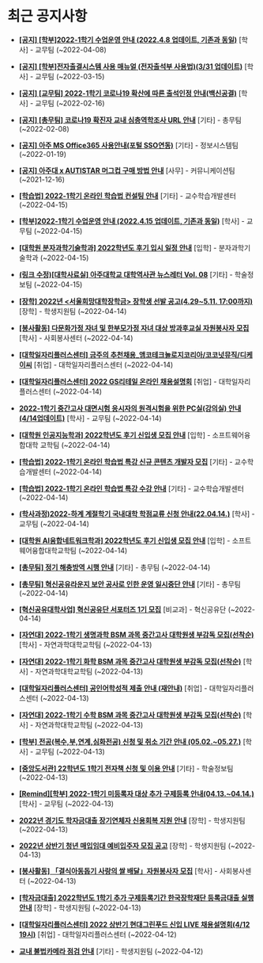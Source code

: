 # 최근 공지사항

* **[[공지] [학부]2022-1학기 수업운영 안내 (2022.4.8 업데이트, 기존과 동일)](http://ajou.ac.kr/kr/ajou/notice.do?mode=view&amp;articleNo=196266&amp;article.offset=0&amp;articleLimit=30)**
 [학사] - 교무팀 (~2022-04-08)

* **[[공지] [학부]전자출결시스템 사용 매뉴얼 (전자출석부 사용법)(3/31 업데이트)](http://ajou.ac.kr/kr/ajou/notice.do?mode=view&amp;articleNo=192571&amp;article.offset=0&amp;articleLimit=30)**
 [학사] - 교무팀 (~2022-03-15)

* **[[공지] [교무팀] 2022-1학기 코로나19 확산에 따른 출석인정 안내(백신공결)](http://ajou.ac.kr/kr/ajou/notice.do?mode=view&amp;articleNo=180913&amp;article.offset=0&amp;articleLimit=30)**
 [학사] - 교무팀 (~2022-02-16)

* **[[공지] [총무팀] 코로나19 확진자 교내 심층역학조사 URL 안내](http://ajou.ac.kr/kr/ajou/notice.do?mode=view&amp;articleNo=180493&amp;article.offset=0&amp;articleLimit=30)**
 [기타] - 총무팀 (~2022-02-08)

* **[[공지] 아주 MS Office365 사용안내(포털 SSO연동)](http://ajou.ac.kr/kr/ajou/notice.do?mode=view&amp;articleNo=179802&amp;article.offset=0&amp;articleLimit=30)**
 [기타] - 정보시스템팀 (~2022-01-19)

* **[[공지] 아주대 x AUTISTAR 머그컵 구매 방법 안내](http://ajou.ac.kr/kr/ajou/notice.do?mode=view&amp;articleNo=147976&amp;article.offset=0&amp;articleLimit=30)**
 [사무] - 커뮤니케이션팀 (~2021-12-16)

* **[[학습법] 2022-1학기 온라인 학습법 컨설팅 안내](http://ajou.ac.kr/kr/ajou/notice.do?mode=view&amp;articleNo=196538&amp;article.offset=0&amp;articleLimit=30)**
 [기타] - 교수학습개발센터 (~2022-04-15)

* **[[학부]2022-1학기 수업운영 안내 (2022.4.15 업데이트, 기존과 동일)](http://ajou.ac.kr/kr/ajou/notice.do?mode=view&amp;articleNo=196532&amp;article.offset=0&amp;articleLimit=30)**
 [학사] - 교무팀 (~2022-04-15)

* **[[대학원 분자과학기술학과] 2022학년도 후기 입시 일정 안내](http://ajou.ac.kr/kr/ajou/notice.do?mode=view&amp;articleNo=196520&amp;article.offset=0&amp;articleLimit=30)**
 [입학] - 분자과학기술학과 (~2022-04-15)

* **[(링크 수정)[대학사료실] 아주대학교 대학역사관 뉴스레터 Vol. 08](http://ajou.ac.kr/kr/ajou/notice.do?mode=view&amp;articleNo=196519&amp;article.offset=0&amp;articleLimit=30)**
 [기타] - 학술정보팀 (~2022-04-15)

* **[[장학] 2022년 &lt;서울희망대학장학금&gt; 장학생 선발 공고(4.29~5.11. 17:00까지)](http://ajou.ac.kr/kr/ajou/notice.do?mode=view&amp;articleNo=196513&amp;article.offset=0&amp;articleLimit=30)**
 [장학] - 학생지원팀 (~2022-04-14)

* **[[봉사활동] 다문화가정 자녀 및 한부모가정 자녀 대상 방과후교실 자원봉사자 모집](http://ajou.ac.kr/kr/ajou/notice.do?mode=view&amp;articleNo=196511&amp;article.offset=0&amp;articleLimit=30)**
 [학사] - 사회봉사센터 (~2022-04-14)

* **[[대학일자리플러스센터] 금주의 추천채용_앰코테크놀로지코리아/코코넛뮤직/디케이씨](http://ajou.ac.kr/kr/ajou/notice.do?mode=view&amp;articleNo=196510&amp;article.offset=0&amp;articleLimit=30)**
 [취업] - 대학일자리플러스센터 (~2022-04-14)

* **[[대학일자리플러스센터] 2022 GS리테일 온라인 채용설명회](http://ajou.ac.kr/kr/ajou/notice.do?mode=view&amp;articleNo=196509&amp;article.offset=0&amp;articleLimit=30)**
 [취업] - 대학일자리플러스센터 (~2022-04-14)

* **[2022-1학기 중간고사 대면시험 응시자의 원격시험을 위한 PC실(강의실) 안내(4/14업데이트)](http://ajou.ac.kr/kr/ajou/notice.do?mode=view&amp;articleNo=196503&amp;article.offset=0&amp;articleLimit=30)**
 [학사] - 교무팀 (~2022-04-14)

* **[[대학원 인공지능학과] 2022학년도 후기 신입생 모집 안내](http://ajou.ac.kr/kr/ajou/notice.do?mode=view&amp;articleNo=196492&amp;article.offset=0&amp;articleLimit=30)**
 [입학] - 소프트웨어융합대학 교학팀 (~2022-04-14)

* **[[학습법] 2022-1학기 온라인 학습법 특강 신규 콘텐츠 개발자 모집](http://ajou.ac.kr/kr/ajou/notice.do?mode=view&amp;articleNo=196472&amp;article.offset=0&amp;articleLimit=30)**
 [기타] - 교수학습개발센터 (~2022-04-14)

* **[[학습법] 2022-1학기 온라인 학습법 특강 수강 안내](http://ajou.ac.kr/kr/ajou/notice.do?mode=view&amp;articleNo=196471&amp;article.offset=0&amp;articleLimit=30)**
 [기타] - 교수학습개발센터 (~2022-04-14)

* **[(학사과정)2022-하계 계절학기 국내대학 학점교류 신청 안내(22.04.14.)](http://ajou.ac.kr/kr/ajou/notice.do?mode=view&amp;articleNo=196469&amp;article.offset=0&amp;articleLimit=30)**
 [학사] - 교무팀 (~2022-04-14)

* **[[대학원 AI융합네트워크학과] 2022학년도 후기 신입생 모집 안내](http://ajou.ac.kr/kr/ajou/notice.do?mode=view&amp;articleNo=196467&amp;article.offset=0&amp;articleLimit=30)**
 [입학] - 소프트웨어융합대학교학팀 (~2022-04-14)

* **[[총무팀] 정기 해충방역 시행 안내](http://ajou.ac.kr/kr/ajou/notice.do?mode=view&amp;articleNo=196459&amp;article.offset=0&amp;articleLimit=30)**
 [기타] - 총무팀 (~2022-04-14)

* **[[총무팀] 혁신공유라운지 보안 공사로 인한 운영 일시중단 안내](http://ajou.ac.kr/kr/ajou/notice.do?mode=view&amp;articleNo=196457&amp;article.offset=0&amp;articleLimit=30)**
 [기타] - 총무팀 (~2022-04-14)

* **[[혁신공유대학사업] 혁신공유단 서포터즈 1기 모집](http://ajou.ac.kr/kr/ajou/notice.do?mode=view&amp;articleNo=196451&amp;article.offset=0&amp;articleLimit=30)**
 [비교과] - 혁신공유단 (~2022-04-14)

* **[[자연대] 2022-1학기 생명과학 BSM 과목 중간고사 대학원생 부감독 모집(선착순)](http://ajou.ac.kr/kr/ajou/notice.do?mode=view&amp;articleNo=196446&amp;article.offset=0&amp;articleLimit=30)**
 [학사] - 자연과학대학교학팀 (~2022-04-13)

* **[[자연대] 2022-1학기 화학 BSM 과목 중간고사 대학원생 부감독 모집(선착순)](http://ajou.ac.kr/kr/ajou/notice.do?mode=view&amp;articleNo=196445&amp;article.offset=0&amp;articleLimit=30)**
 [학사] - 자연과학대학교학팀 (~2022-04-13)

* **[[대학일자리플러스센터] 공인어학성적 제출 안내 (재안내)](http://ajou.ac.kr/kr/ajou/notice.do?mode=view&amp;articleNo=196444&amp;article.offset=0&amp;articleLimit=30)**
 [취업] - 대학일자리플러스센터 (~2022-04-13)

* **[[자연대] 2022-1학기 수학 BSM 과목 중간고사 대학원생 부감독 모집(선착순)](http://ajou.ac.kr/kr/ajou/notice.do?mode=view&amp;articleNo=196443&amp;article.offset=0&amp;articleLimit=30)**
 [학사] - 자연과학대학교학팀 (~2022-04-13)

* **[[학부] 전공(복수,부,연계,심화전공) 신청 및 취소 기간 안내 (05.02.~05.27.)](http://ajou.ac.kr/kr/ajou/notice.do?mode=view&amp;articleNo=196437&amp;article.offset=0&amp;articleLimit=30)**
 [학사] - 교무팀 (~2022-04-13)

* **[[중앙도서관] 22학년도 1학기 전자책 신청 및 이용 안내](http://ajou.ac.kr/kr/ajou/notice.do?mode=view&amp;articleNo=196420&amp;article.offset=0&amp;articleLimit=30)**
 [기타] - 학술정보팀 (~2022-04-13)

* **[[Remind][학부] 2022-1학기 미등록자 대상 추가 구제등록 안내(04.13.~04.14.)](http://ajou.ac.kr/kr/ajou/notice.do?mode=view&amp;articleNo=196393&amp;article.offset=0&amp;articleLimit=30)**
 [학사] - 교무팀 (~2022-04-13)

* **[2022년 경기도 학자금대출 장기연체자 신용회복 지원 안내](http://ajou.ac.kr/kr/ajou/notice.do?mode=view&amp;articleNo=196375&amp;article.offset=0&amp;articleLimit=30)**
 [장학] - 학생지원팀 (~2022-04-13)

* **[2022년 상반기 청년 매입임대 예비입주자 모집 공고](http://ajou.ac.kr/kr/ajou/notice.do?mode=view&amp;articleNo=196374&amp;article.offset=0&amp;articleLimit=30)**
 [장학] - 학생지원팀 (~2022-04-13)

* **[[봉사활동] 「결식아동돕기 사랑의 쌀 배달」자원봉사자 모집](http://ajou.ac.kr/kr/ajou/notice.do?mode=view&amp;articleNo=196364&amp;article.offset=0&amp;articleLimit=30)**
 [학사] - 사회봉사센터 (~2022-04-13)

* **[[학자금대출] 2022학년도 1학기 추가 구제등록기간 한국장학재단 등록금대출 실행 안내](http://ajou.ac.kr/kr/ajou/notice.do?mode=view&amp;articleNo=196362&amp;article.offset=0&amp;articleLimit=30)**
 [장학] - 학생지원팀 (~2022-04-13)

* **[[대학일자리플러스센터] 2022 상반기 현대그린푸드 신입 LIVE 채용설명회(4/12 19시)](http://ajou.ac.kr/kr/ajou/notice.do?mode=view&amp;articleNo=196351&amp;article.offset=0&amp;articleLimit=30)**
 [취업] - 대학일자리플러스센터 (~2022-04-12)

* **[교내 불법카메라 점검 안내](http://ajou.ac.kr/kr/ajou/notice.do?mode=view&amp;articleNo=196350&amp;article.offset=0&amp;articleLimit=30)**
 [기타] - 학생지원팀 (~2022-04-12)
